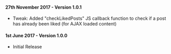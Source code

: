 #### 27th November 2017 - Version 1.0.1

* Tweak: Added "checkLikedPosts" JS callback function to check if a post has already been liked (for AJAX loaded content)

#### 1st June 2017 - Version 1.0.0

* Initial Release